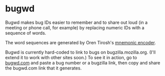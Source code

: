 bugwd
=====

Bugwd makes bug IDs easier to remember and to share out loud (in a meeting or
phone call, for example) by replacing numeric IDs with a sequence of words.

The word sequences are generated by Oren Tirosh's [mnemonic encoder][1].

Bugwd is currently hard-coded to link to bugs on bugzilla.mozilla.org.  (I'll
extend it to work with other sites soon.)  To see it in action, go to
[bugwd.com](http://bugwd.com) and paste a bug number or a bugzilla link,
then copy and share the bugwd.com link that it generates.

[1]: https://github.com/mbrubeck/mnemonic.js

